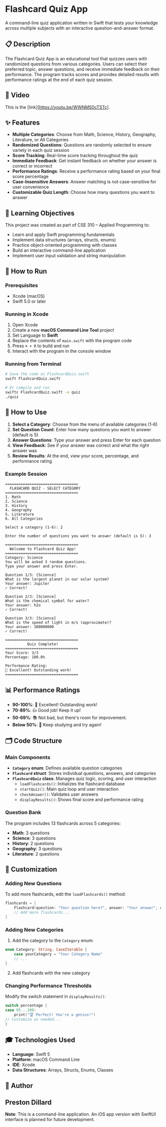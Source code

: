 # Flashcard Quiz App

A command-line quiz application written in Swift that tests your knowledge across multiple subjects with an interactive question-and-answer format.

## 📋 Description

The Flashcard Quiz App is an educational tool that quizzes users with randomized questions from various categories. Users can select their preferred topic, answer questions, and receive immediate feedback on their performance. The program tracks scores and provides detailed results with performance ratings at the end of each quiz session.

## 🎥 Video

This is the [link][https://youtu.be/WWNMS0cTSTc].

## ✨ Features

- **Multiple Categories**: Choose from Math, Science, History, Geography, Literature, or All Categories
- **Randomized Questions**: Questions are randomly selected to ensure variety in each quiz session
- **Score Tracking**: Real-time score tracking throughout the quiz
- **Immediate Feedback**: Get instant feedback on whether your answer is correct or incorrect
- **Performance Ratings**: Receive a performance rating based on your final score percentage
- **Case-Insensitive Answers**: Answer matching is not case-sensitive for user convenience
- **Customizable Quiz Length**: Choose how many questions you want to answer

## 🎯 Learning Objectives

This project was created as part of CSE 310 – Applied Programming to:
- Learn and apply Swift programming fundamentals
- Implement data structures (arrays, structs, enums)
- Practice object-oriented programming with classes
- Build an interactive command-line application
- Implement user input validation and string manipulation

## 🚀 How to Run

### Prerequisites
- Xcode (macOS)
- Swift 5.0 or later

### Running in Xcode
1. Open Xcode
2. Create a new **macOS Command Line Tool** project
3. Set Language to **Swift**
4. Replace the contents of `main.swift` with the program code
5. Press `⌘ + R` to build and run
6. Interact with the program in the console window

### Running from Terminal
```bash
# Save the code as FlashcardQuiz.swift
swift FlashcardQuiz.swift

# Or compile and run
swiftc FlashcardQuiz.swift -o quiz
./quiz
```

## 📖 How to Use

1. **Select a Category**: Choose from the menu of available categories (1-6)
2. **Set Question Count**: Enter how many questions you want to answer (default is 5)
3. **Answer Questions**: Type your answer and press Enter for each question
4. **View Feedback**: See if your answer was correct and what the right answer was
5. **Review Results**: At the end, view your score, percentage, and performance rating

### Example Session
```
=================================
  FLASHCARD QUIZ - SELECT CATEGORY
=================================
1. Math
2. Science
3. History
4. Geography
5. Literature
6. All Categories

Select a category (1-6): 2

Enter the number of questions you want to answer (default is 5): 3

=================================
  Welcome to Flashcard Quiz App!
=================================
Category: Science
You will be asked 3 random questions.
Type your answer and press Enter.

Question 1/3: [Science]
What is the largest planet in our solar system?
Your answer: Jupiter
✓ Correct!

Question 2/3: [Science]
What is the chemical symbol for water?
Your answer: h2o
✓ Correct!

Question 3/3: [Science]
What is the speed of light in m/s (approximate)?
Your answer: 300000000
✓ Correct!

=================================
          Quiz Complete!
=================================
Your Score: 3/3
Percentage: 100.0%

Performance Rating:
🌟 Excellent! Outstanding work!
=================================
```

## 📊 Performance Ratings

- **90-100%**: 🌟 Excellent! Outstanding work!
- **70-89%**: 👍 Good job! Keep it up!
- **50-69%**: 📚 Not bad, but there's room for improvement.
- **Below 50%**: 💪 Keep studying and try again!

## 🗂️ Code Structure

### Main Components

- **`Category` enum**: Defines available question categories
- **`Flashcard` struct**: Stores individual questions, answers, and categories
- **`FlashcardQuiz` class**: Manages quiz logic, scoring, and user interaction
  - `loadFlashcards()`: Initializes the flashcard database
  - `startQuiz()`: Main quiz loop and user interaction
  - `checkAnswer()`: Validates user answers
  - `displayResults()`: Shows final score and performance rating

### Question Bank

The program includes 13 flashcards across 5 categories:
- **Math**: 3 questions
- **Science**: 3 questions  
- **History**: 2 questions
- **Geography**: 3 questions
- **Literature**: 2 questions

## 🔧 Customization

### Adding New Questions

To add more flashcards, edit the `loadFlashcards()` method:

```swift
flashcards = [
    Flashcard(question: "Your question here?", answer: "Your answer", category: .math),
    // Add more flashcards...
]
```

### Adding New Categories

1. Add the category to the `Category` enum:
```swift
enum Category: String, CaseIterable {
    case yourCategory = "Your Category Name"
    // ...
}
```

2. Add flashcards with the new category

### Changing Performance Thresholds

Modify the switch statement in `displayResults()`:

```swift
switch percentage {
case 95...100:
    print("🏆 Perfect! You're a genius!")
// Customize as needed...
}
```

## 🎓 Technologies Used

- **Language**: Swift 5
- **Platform**: macOS Command Line
- **IDE**: Xcode
- **Data Structures**: Arrays, Structs, Enums, Classes

## 👤 Author

**Preston Dillard**  
---

**Note**: This is a command-line application. An iOS app version with SwiftUI interface is planned for future development.
